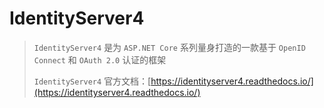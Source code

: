 # IdentityServer4

> `IdentityServer4` 是为 `ASP.NET Core` 系列量身打造的一款基于 `OpenID Connect` 和 `OAuth 2.0` 认证的框架
> 
> `IdentityServer4` 官方文档：[https://identityserver4.readthedocs.io/](https://identityserver4.readthedocs.io/)


